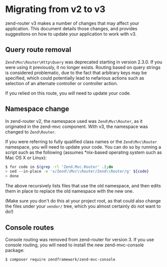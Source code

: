 # Migrating from v2 to v3

zend-router v3 makes a number of changes that may affect your application. This
document details those changes, and provides suggestions on how to update your
application to work with v3.

## Query route removal

`Zend\Mvc\Router\Http\Query` was deprecated starting in version 2.3.0. If you
were using it previously, it no longer exists. Routing based on query strings is
considered problematic, due to the fact that arbitrary keys may be specified,
which could potentially lead to nefarious actions such as selection of an
alternate controller or controller action.

If you relied on this route, you *will* need to update your code.

## Namespace change

In zend-router v2, the namespace used was `Zend\Mvc\Router`, as it originated in
the zend-mvc component. With v3, the namespace was changed to `Zend\Router`.

If you were referring to fully qualified class names or the `Zend\Mvc\Router`
namespace, you will need to update your code. You can do so by running a script
such as the following (assumes \*nix-based operating system such as Mac OS X or
Linux):

```bash
$ for code in $(grep -rl 'Zend.Mvc.Router' .);do
> sed --in-place -e 's/Zend\\Mvc\\Router/Zend\\Router/g' ${code}
> done
```

The above recursively lists files that use the old namespace, and then edits
them in place to replace the old namespace with the new one.

(Make sure you don't do this at your project root, as that could also change the
files under your `vendor/` tree, which you almost certainly do not want to do!)

## Console routes

Console routing was removed from zend-router for version 3. If you use console
routing, you will need to install the new zend-mvc-console package:

```bash
$ composer require zendframework/zend-mvc-console
```

